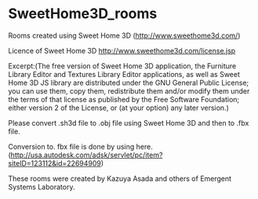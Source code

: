 # SweetHome3D_rooms

Rooms created using Sweet Home 3D (http://www.sweethome3d.com/)

Licence of Sweet Home 3D http://www.sweethome3d.com/license.jsp

Excerpt:(The free version of Sweet Home 3D application, the Furniture Library Editor and Textures Library Editor applications, as well as Sweet Home 3D JS library are distributed under the GNU General Public License; you can use them, copy them, redistribute them and/or modify them under the terms of that license as published by the Free Software Foundation; either version 2 of the License, or (at your option) any later version.)

Please convert .sh3d file to .obj file using Sweet Home 3D and then to .fbx file.

Conversion to. fbx file is done by using here. (http://usa.autodesk.com/adsk/servlet/pc/item?siteID=123112&id=22694909)

These rooms were created by Kazuya Asada and others of Emergent Systems Laboratory.
